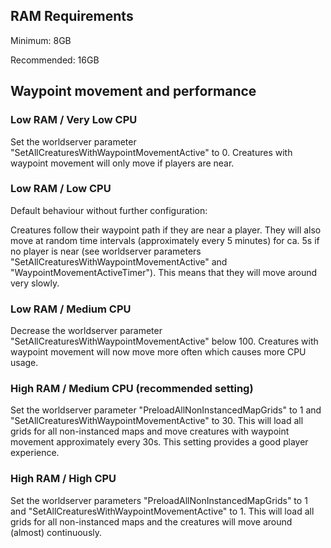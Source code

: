 ## RAM Requirements

Minimum: 8GB

Recommended: 16GB

## Waypoint movement and performance

### Low RAM / Very Low CPU

Set the worldserver parameter "SetAllCreaturesWithWaypointMovementActive" to 0. Creatures with waypoint movement will only move if players are near.

### Low RAM / Low CPU

Default behaviour without further configuration:

Creatures follow their waypoint path if they are near a player. They will also move at random time intervals (approximately every 5 minutes) for ca. 5s if no player is near (see worldserver parameters "SetAllCreaturesWithWaypointMovementActive" and "WaypointMovementActiveTimer"). This means that they will move around very slowly.

### Low RAM / Medium CPU

Decrease the worldserver parameter "SetAllCreaturesWithWaypointMovementActive" below 100. Creatures with waypoint movement will now move more often which causes more CPU usage.

### High RAM / Medium CPU (recommended setting)

Set the worldserver parameter "PreloadAllNonInstancedMapGrids" to 1 and "SetAllCreaturesWithWaypointMovementActive" to 30. This will load all grids for all non-instanced maps and move creatures with waypoint movement approximately every 30s. This setting provides a good player experience.

### High RAM / High CPU

Set the worldserver parameters "PreloadAllNonInstancedMapGrids" to 1 and "SetAllCreaturesWithWaypointMovementActive" to 1. This will load all grids for all non-instanced maps and the creatures will move around (almost) continuously.

